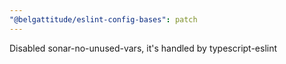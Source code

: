 ```yaml
---
"@belgattitude/eslint-config-bases": patch
---
```


Disabled sonar-no-unused-vars, it's handled by typescript-eslint
